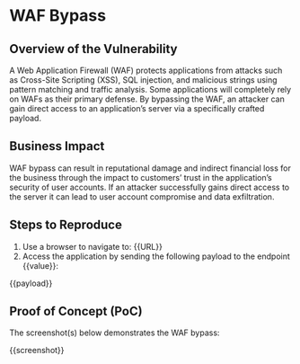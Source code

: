 # WAF Bypass

## Overview of the Vulnerability

A Web Application Firewall (WAF) protects applications from attacks such as Cross-Site Scripting (XSS), SQL injection, and malicious strings using pattern matching and traffic analysis. Some applications will completely rely on WAFs as their primary defense. By bypassing the WAF, an attacker can gain direct access to an application’s server via a specifically crafted payload.

## Business Impact

WAF bypass can result in reputational damage and indirect financial loss for the business through the impact to customers’ trust in the application’s security of user accounts. If an attacker successfully gains direct access to the server it can lead to user account compromise and data exfiltration.

## Steps to Reproduce

1. Use a browser to navigate to: {{URL}}
1. Access the application by sending the following payload to the endpoint {{value}}:

{{payload}}

## Proof of Concept (PoC)

The screenshot(s) below demonstrates the WAF bypass:

{{screenshot}}
